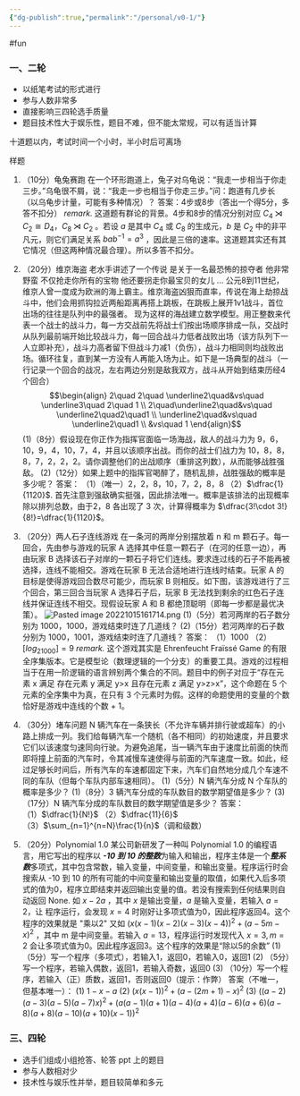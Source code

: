 ```yaml
---
{"dg-publish":true,"permalink":"/personal/v0-1/"}
---
```



#fun 

### 一、二轮
- 以纸笔考试的形式进行
- 参与人数非常多
- 直接影响三四轮选手质量
- 题目技术性大于娱乐性，题目不难，但不能太常规，可以有适当计算

十道题以内，考试时间一个小时，半小时后可离场

样题
1. （10分）龟兔赛跑
在一个环形跑道上，兔子对乌龟说：“我走一步相当于你走三步。”乌龟很不屑，说：“我走一步也相当于你走三步。”问：跑道有几步长（以乌龟步计量，可能有多种情况）？
答案：4步或8步（答出一个得5分，多答不扣分）
*remark.* 这道题有群论的背景。4步和8步的情况分别对应 $C_4\rtimes C_2\cong D_4$，$C_8 \rtimes C_2$ 。若设 $a$ 是其中 $C_4$ 或 $C_8$ 的生成元，$b$ 是 $C_2$ 中的非平凡元，则它们满足关系 $bab^{-1}=a^3$ ，因此是三倍的速率。这道题其实还有其它情况（但这两种情况最合理）。所以多答不扣分。

2. （20分）维京海盗
老水手讲述了一个传说
是关于一名最恐怖的掠夺者
他非常野蛮 不仅抢走你所有的宝物
他还要拐走你最宝贝的女儿
...
公元8到11世纪，维京人曾一度成为欧洲的海上霸主。维京海盗凶狠而直率，传说在海上劫掠战斗中，他们会用抓钩拉近两船距离再搭上跳板，在跳板上展开1v1战斗，首位出场的往往是队列中的最强者。
现为这样的海战建立数学模型。用正整数来代表一个战士的战斗力，每一方交战前先将战士们按出场顺序排成一队，交战时从队列最前端开始比较战斗力，每一回合战斗力低者战败出场（该方队列下一人立即补充），战斗力高者留下但战斗力减1（负伤），战斗力相同则均战败出场。循环往复，直到某一方没有人再能入场为止。如下是一场典型的战斗（一行记录一个回合的战况，左右两边分别是敌我双方，战斗从开始到结束历经4个回合）$$\begin{align}
2\quad  2\quad  \underline2\quad&vs\quad \underline3\quad  2\quad 1 \\
2\quad\underline2\quad&vs\quad \underline2\quad2\quad1 \\
\underline2\quad&vs\quad \underline2\quad1 \\
&vs\quad 1
\end{align}$$(1)（8分）假设现在你正作为指挥官面临一场海战，敌人的战斗力为 $9，6，10，9，4，10，7，4$，并且以该顺序出战。而你的战士们战力为 $10，8，8，8，7，2，2，2$。请你调整他们的出战顺序（重排这列数），从而能够战胜强敌。
(2)（12分）如果上题中的指挥官喝醉了，随机乱排，战胜强敌的概率是多少呢？
答案：
（1）（唯一）$2，2，8，10，7，2，8，8$
（2）$\dfrac{1}{1120}$. 首先注意到强敌确实挺强，因此排法唯一。概率是该排法的出现概率除以排列总数，由于2，8 各出现了 3 次，计算得概率为 $\dfrac{3!\cdot 3!}{8!}=\dfrac{1}{1120}$。

3. （20分）两人石子连线游戏
在一条河的两岸分别摆放着 n 和 m 颗石子。每一回合，先由参与游戏的玩家 A 选择其中任意一颗石子（在河的任意一边），再由玩家 B 选择该石子对岸的一颗石子将它们连线。要求连过线的石子不能再被选择，连线不能相交。游戏在玩家 B 无法合适地进行连线时结束。玩家 A 的目标是使得游戏回合数尽可能少，而玩家 B 则相反。如下图，该游戏进行了三个回合，第三回合当玩家 A 选择石子后，玩家 B 无法找到剩余的红色石子连线并保证连线不相交。现假设玩家 A 和 B 都绝顶聪明（即每一步都是最优决策）。
![Pasted image 20221015161714.png](/img/user/Personal/Pasted%20image%2020221015161714.png)
(1)（5分）若河两岸的石子数分别为 1000，1000，游戏结束时连了几道线？
(2)（15分）若河两岸的石子数分别为 1000，1001，游戏结束时连了几道线？
答案：
（1）1000
（2）$[log_21000]=9$
*remark.* 这个游戏其实是 Ehrenfeucht Fraïssé Game 的有限全序集版本。它是模型论（数理逻辑的一个分支）的重要工具。游戏的过程相当于在用一阶逻辑的语言辨别两个集合的不同。题目中的例子对应于“存在元素 x 满足 存在元素 y 满足 y>x 且存在元素 z 满足 y>z>x”，这个命题在 5 个元素的全序集中为真，在只有 3 个元素时为假。这样的命题使用的变量的个数恰好是游戏中连线的个数 + 1。

4. （30分）堵车问题
N 辆汽车在一条狭长（不允许车辆并排行驶或超车）的小路上排成一列。我们给每辆汽车一个随机（各不相同）的初始速度，并且要求它们以该速度匀速同向行驶。为避免追尾，当一辆汽车由于速度比前面的快而即将撞上前面的汽车时，令其减慢车速使得与前面的汽车速度一致。如此，经过足够长时间后，所有汽车的车速都固定下来，汽车们自然地分成几个车速不同的车队（但每个车队内部车速相同）。
(1)（5分）N 辆汽车分成 N 个车队的概率是多少？
(1)（8分）3 辆汽车分成的车队数目的数学期望值是多少？
(3)（17分）N 辆汽车分成的车队数目的数学期望值是多少？
答案：
（1）$\dfrac{1}{N!}$
（2）$\dfrac{11}{6}$
（3）$\sum_{n=1}^{n=N}\frac{1}{n}$（调和级数）

5. （20分）Polynomial 1.0
某公司新研发了一种叫 Polynomial 1.0 的编程语言，用它写出的程序以 ***-10 到 10 的整数***为输入和输出，程序主体是一个***整系数***多项式，其中包含常数，输入变量，中间变量，和输出变量。程序运行时会搜索从 -10 到 10 的所有可能的中间变量和输出变量的取值，如果代入后多项式的值为0，程序立即结束并返回输出变量的值。若没有搜索到任何结果则自动返回 None.
如 $x-2a$ ，其中 $x$ 是输出变量，$a$ 是输入变量，若输入 $a=2$，让 程序运行，会发现 $x=4$ 时刚好让多项式值为0，因此程序返回4。这个程序的效果就是 "乘以2"
又如 $(x(x-1)(x-2)(x-3)(x-4))^2 + (a - 5m - x)^2$ ，其中 m 是中间变量。若输入 $a=13$，程序运行时发现代入 $x=3,m=2$ 会让多项式值为0。因此程序返回3。这个程序的效果是“除以5的余数”
(1) （5分）写一个程序（多项式），若输入1，返回0，若输入0，返回1
(2) （5分）写一个程序，若输入偶数，返回1，若输入奇数，返回0
(3) （10分）写一个程序，若输入（正）质数，返回1，否则返回0（提示：作弊）
答案（不唯一，但基本唯一）：
(1) $1-x-a$
(2) $(x(x-1))^2+(a-(2m+1)-x)^2$
(3) $((a-2)(a-3)(a-5)(a-7)x)^2+(a(a-1)(a+1)(a-4)(a+4)(a-6)(a+6)(a-8)(a+8)(a-10)(a+10)(x-1))^2$


### 三、四轮
- 选手们组成小组抢答、轮答 ppt 上的题目
- 参与人数相对少
- 技术性与娱乐性并举，题目较简单和多元

